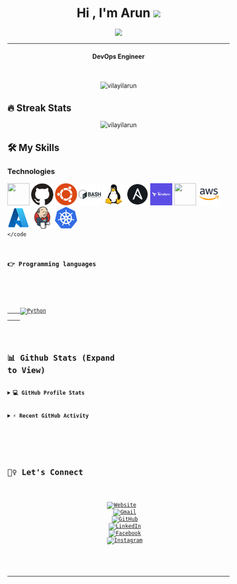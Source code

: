 
<h1 align="center">Hi , I'm Arun <img src="https://media.giphy.com/media/hvRJCLFzcasrR4ia7z/giphy.gif" width="35"></h1>
<p align="center">
  <a href="https://github.com/DenverCoder1/readme-typing-svg"><img src="https://readme-typing-svg.herokuapp.com?lines=DevOps;Always%20learning%20new%20things&center=true&width=500&height=50"></a>
</p>
<hr/>
<h4 align="center">DevOps Engineer</h4>
<br>
<p align="center"> <img src="https://komarev.com/ghpvc/?username=vilayilarun&label=Profile%20views&color=0e75b6&style=plastic" alt="vilayilarun" /> </p>

## 🔥 Streak Stats
<p align="center"><img src="https://github-readme-streak-stats.herokuapp.com/?user=vilayilarun" alt="vilayilarun"  /></p>


## 🛠️ My Skills

### Technologies
<code><img height="50" width="50" src="https://upload.wikimedia.org/wikipedia/commons/thumb/3/3f/Git_icon.svg/1024px-Git_icon.svg.png"></code>
<code><img height="50" width="50" src="https://raw.githubusercontent.com/github/explore/80688e429a7d4ef2fca1e82350fe8e3517d3494d/topics/github-api/github-api.png"></code>
<code><img height="50" width="50" src="https://raw.githubusercontent.com/github/explore/80688e429a7d4ef2fca1e82350fe8e3517d3494d/topics/ubuntu/ubuntu.png"></code>
<code><img height="50" width="50" src= "https://raw.githubusercontent.com/github/explore/80688e429a7d4ef2fca1e82350fe8e3517d3494d/topics/bash/bash.png"></code>
<code><img height="50" width="50" src= "https://raw.githubusercontent.com/github/explore/80688e429a7d4ef2fca1e82350fe8e3517d3494d/topics/linux/linux.png"></code>
<code><img height="50" width="50" src= "https://raw.githubusercontent.com/github/explore/80688e429a7d4ef2fca1e82350fe8e3517d3494d/topics/ansible/ansible.png"></code>
<code><img height="50" width="50" src= "https://raw.githubusercontent.com/github/explore/80688e429a7d4ef2fca1e82350fe8e3517d3494d/topics/terraform/terraform.png"></code>
<code><img height="50" width="50" src= "https://raw.githubusercontent.com/github/explore/80688e429a7d4ef2fca1e82350fe8e3517d3494d/topics/redhat/redhat.png"></code>
<code><img height="50" width="50" src= "https://raw.githubusercontent.com/github/explore/80688e429a7d4ef2fca1e82350fe8e3517d3494d/topics/aws/aws.png"></code>
<code><img height="50" width="50" src= "https://raw.githubusercontent.com/github/explore/80688e429a7d4ef2fca1e82350fe8e3517d3494d/topics/azure/azure.png"></code>
<code><img height="50" width="50" src= "https://raw.githubusercontent.com/github/explore/80688e429a7d4ef2fca1e82350fe8e3517d3494d/topics/jenkins/jenkins.png"></code>
<code><img height="50" width="50" src= "https://raw.githubusercontent.com/github/explore/80688e429a7d4ef2fca1e82350fe8e3517d3494d/topics/kubernetes/kubernetes.png">
</code


### 👉 Programming languages
<p align="left"> 
  &emsp; 
     <a href="https://www.python.org" target="_blank">
    <img alt="Python" src="https://img.shields.io/badge/Python%20-%2314354C.svg?logo=python&logoColor=white">
    </a>
</p>

## 📊 Github Stats (Expand to View) 


<details> 
  <summary><b>💻 GitHub Profile Stats</b></summary>
  <br/>
  <p align="center">
    <a href="https://github.com/anuraghazra/github-readme-stats"><img alt="Candida's Github Stats" src="https://github-readme-stats.vercel.app/api?username=vilayilarun&show_icons=true&count_private=true&theme=algolia" height="192px"/></a>
<br/>
  &nbsp;
	  <img src="https://github-readme-stats.vercel.app/api/top-langs?username=vilayilarun&show_icons=true&locale=en&layout=compact&theme=algolia" alt="candida18" height="192px"/>
  <br/>
  <b>Note:</b> Top languages is only a metric of the languages my public code consists of and doesn't reflect experience or skill level.
  </p>
</details>


<details>
  <summary><b>⚡ Recent GitHub Activity</b></summary>
  <br/>
   <a href="https://github.com/vilayilarun"><img alt="vilayilarun's Activity Graph" src="https://activity-graph.herokuapp.com/graph?username=vilayilarun&custom_title=Candida%20Noronha's%20Contribution%20Graph&theme=react-dark" /></a>
  <br/>

</details>

<br/>

## 🙋‍♀️ Let's Connect
<p align="center">
  <a href="https://candida-noronha.web.app/"><img src="https://img.icons8.com/bubbles/50/000000/web.png" alt="Website"/></a>
	<a href="mailto:vilayilarun@gmail.com"><img src="https://img.icons8.com/bubbles/50/000000/gmail.png" alt="Gmail"/></a>
	<a href="https://github.com/vilayilarun"><img src="https://img.icons8.com/bubbles/50/000000/github.png" alt="GitHub"/></a>
	<a href="https://linkedin.com/in/vilayilarun"><img src="https://img.icons8.com/bubbles/50/000000/linkedin.png" alt="LinkedIn"/></a>
	<a href="https://www.facebook.com/"><img src="https://img.icons8.com/bubbles/50/000000/facebook-new.png" alt="Facebook"/></a>
	<a href="https://instagram.com/candyyyy__18"><img src="https://img.icons8.com/bubbles/50/000000/instagram.png" alt="Instagram"/></a>
	
</p>

<hr/>











